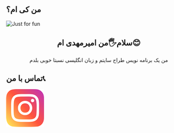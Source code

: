 ## من کی ام؟


<img  src="https://github.com/user-attachments/assets/c5bae698-1848-4226-bf8f-8f3793c6f986" alt="Just for fun">

<h2 align="center">سلام🖐من امیرمهدی ام😊</h2>

<p align="center">من یک برنامه نویس طراح سایتم و زبان انگلیسی نسبتا خوبی بلدم</p>

<h2 align="left">تماس با من📞</h2>
<a href="https://www.instagram.com/amirmahdi_slz"><img src="https://github.com/amirmahdislz/amirmahdislz/blob/main/image/instagram_2111463.png?raw=true"></a>

